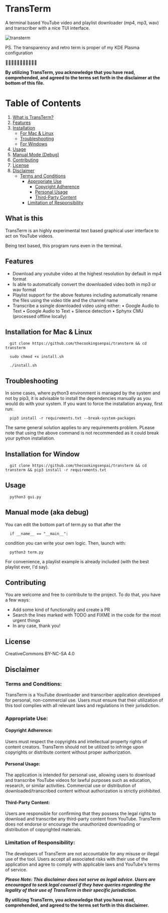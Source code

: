 # TransTerm

A terminal based YouTube video and playlist downloader (mp4, mp3, wav) and transcriber with a nice TUI interface.

![transterm](https://i.imgur.com/woRKbiK.png)

PS. The transparency and retro term is proper of my KDE Plasma configuration

🌲🌲🌲🦌🌲🌲🌲🦌🌲🌲🌲

**By utilizing TransTerm, you acknowledge that you have read, comprehended, and agreed to the terms set forth in the disclaimer at the bottom of this file.**

# Table of Contents

1. [What is TransTerm?](#what-is-this)
2. [Features](#features)
3. [Installation](#installation)
   - [For Mac & Linux](#installation-for-mac--linux)
   - [Troubleshooting](#troubleshooting)
   - [For Windows](#installation-for-windows)
4. [Usage](#usage)
5. [Manual Mode (Debug)](#manual-mode-aka-debug)
6. [Contributing](#contributing)
7. [License](#license)
8. [Disclaimer](#disclaimer)
   - [Terms and Conditions](#terms-and-conditions)
     - [Appropriate Use](#appropriate-use)
       - [Copyright Adherence](#copyright-adherence)
       - [Personal Usage](#personal-usage)
       - [Third-Party Content](#third-party-content)
     - [Limitation of Responsibility](#limitation-of-responsibility)

## What is this

TransTerm is an highly experimental text based graphical user interface to act on YouTube videos.

Being text based, this program runs even in the terminal.

## Features

- Download any youtube video at the highest resolution by default in mp4 format
- Is able to automatically convert the downloaded video both in mp3 or wav format
- Playlist support for the above features including automatically rename the files using the video title and the channel name
- Transcribe a ssingle downloaded video using either:
  • Google Audio to Text
  • Google Audio to Text + Silence detection
  • Sphynx CMU (processed offline locally)

## Installation for Mac & Linux

      git clone https://github.com/thecookingsenpai/transterm && cd transterm

      sudo chmod +x install.sh

      ./install.sh

## Troubleshooting

In some cases, where python3 environment is managed by the system and not by pip3, it is advisable to install the dependencies manually as you would do with your system. If you want to force the installation anyway, first run:

      pip3 install -r requirements.txt --break-system-packages

The same general solution applies to any requirements problem. PLease note that using the above command is not recommended as it could break your python installation.

## Installation for Window

      git clone https://github.com/thecookingsenpai/transterm && cd transterm && pip3 install -r requirements.txt

## Usage

      python3 gui.py

## Manual mode (aka debug)

You can edit the bottom part of term.py so that after the

      if __name__ == "__main__":

condition you can write your own logic. Then, launch with:

      python3 term.py

For convenience, a playlist example is already included (with the best playlist ever, I'd say).

## Contributing

You are welcome and free to contribute to the project. To do that, you have a few ways:

- Add some kind of functionality and create a PR
- Search the lines marked with TODO and FIXME in the code for the most urgent things
- In any case, thank you!

## License

CreativeCommons BY-NC-SA 4.0

## Disclaimer

### Terms and Conditions:

TransTerm is a YouTube downloader and transcriber application developed for personal, non-commercial use. Users must ensure that their utilization of this tool complies with all relevant laws and regulations in their jurisdiction.

### Appropriate Use:

#### Copyright Adherence:

Users must respect the copyrights and intellectual property rights of content creators. TransTerm should not be utilized to infringe upon copyrights or distribute content without proper authorization.

#### Personal Usage:

The application is intended for personal use, allowing users to download and transcribe YouTube videos for lawful purposes such as education, research, or similar activities. Commercial use or distribution of downloaded/transcribed content without authorization is strictly prohibited.

#### Third-Party Content:

Users are responsible for confirming that they possess the legal rights to download and transcribe any third-party content from YouTube. TransTerm does not endorse or encourage the unauthorized downloading or distribution of copyrighted materials.

### Limitation of Responsibility:

The developers of TransTerm are not accountable for any misuse or illegal use of the tool. Users accept all associated risks with their use of the application and agree to comply with applicable laws and YouTube's terms of service.

**_Please Note: This disclaimer does not serve as legal advice. Users are encouraged to seek legal counsel if they have queries regarding the legality of their use of TransTerm in their specific jurisdiction._**

**By utilizing TransTerm, you acknowledge that you have read, comprehended, and agreed to the terms set forth in this disclaimer.**
